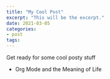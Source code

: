 ```yaml
---
title: "My Cool Post"
excerpt: "This will be the excerpt."
date: 2021-03-05
categories: 
- post
tags: 
---
```

Get ready for some cool posty stuff

-   Org Mode and the Meaning of Life


<!----- Footnotes ----->

